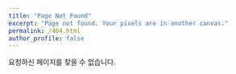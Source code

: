 ```yaml
---
title: "Page Not Found"
excerpt: "Page not found. Your pixels are in another canvas."
permalink: /404.html
author_profile: false
---
```


요청하신 페이지를 찾을 수 없습니다.

<script>
  var GOOG_FIXURL_LANG = 'en';
  var GOOG_FIXURL_SITE = 'https://yunseongpyo.github.io'
</script>
<script src="https://linkhelp.clients.google.com/tbproxy/lh/wm/fixurl.js">
</script>